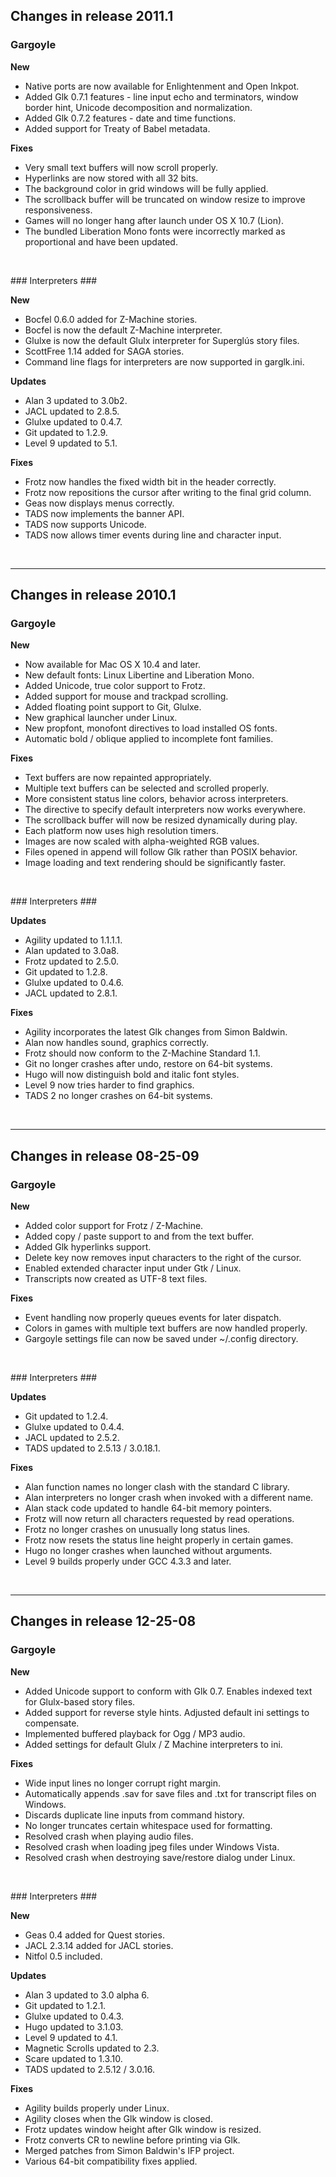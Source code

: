 ## Changes in release 2011.1 ##

### Gargoyle ###

**New**
  * Native ports are now available for Enlightenment and Open Inkpot.
  * Added Glk 0.7.1 features - line input echo and terminators, window border hint, Unicode decomposition and normalization.
  * Added Glk 0.7.2 features - date and time functions.
  * Added support for Treaty of Babel metadata.

**Fixes**
  * Very small text buffers will now scroll properly.
  * Hyperlinks are now stored with all 32 bits.
  * The background color in grid windows will be fully applied.
  * The scrollback buffer will be truncated on window resize to improve responsiveness.
  * Games will no longer hang after launch under OS X 10.7 (Lion).
  * The bundled Liberation Mono fonts were incorrectly marked as proportional and have been updated.

<p><br /></p>
### Interpreters ###

**New**
  * Bocfel 0.6.0 added for Z-Machine stories.
  * Bocfel is now the default Z-Machine interpreter.
  * Glulxe is now the default Glulx interpreter for Superglús story files.
  * ScottFree 1.14 added for SAGA stories.
  * Command line flags for interpreters are now supported in garglk.ini.

**Updates**
  * Alan 3 updated to 3.0b2.
  * JACL updated to 2.8.5.
  * Glulxe updated to 0.4.7.
  * Git updated to 1.2.9.
  * Level 9 updated to 5.1.

**Fixes**
  * Frotz now handles the fixed width bit in the header correctly.
  * Frotz now repositions the cursor after writing to the final grid column.
  * Geas now displays menus correctly.
  * TADS now implements the banner API.
  * TADS now supports Unicode.
  * TADS now allows timer events during line and character input.

<p><br /></p>

---

## Changes in release 2010.1 ##

### Gargoyle ###

**New**
  * Now available for Mac OS X 10.4 and later.
  * New default fonts: Linux Libertine and Liberation Mono.
  * Added Unicode, true color support to Frotz.
  * Added support for mouse and trackpad scrolling.
  * Added floating point support to Git, Glulxe.
  * New graphical launcher under Linux.
  * New propfont, monofont directives to load installed OS fonts.
  * Automatic bold / oblique applied to incomplete font families.

**Fixes**
  * Text buffers are now repainted appropriately.
  * Multiple text buffers can be selected and scrolled properly.
  * More consistent status line colors, behavior across interpreters.
  * The directive to specify default interpreters now works everywhere.
  * The scrollback buffer will now be resized dynamically during play.
  * Each platform now uses high resolution timers.
  * Images are now scaled with alpha-weighted RGB values.
  * Files opened in append will follow Glk rather than POSIX behavior.
  * Image loading and text rendering should be significantly faster.

<p><br /></p>
### Interpreters ###

**Updates**
  * Agility updated to 1.1.1.1.
  * Alan updated to 3.0a8.
  * Frotz updated to 2.5.0.
  * Git updated to 1.2.8.
  * Glulxe updated to 0.4.6.
  * JACL updated to 2.8.1.

**Fixes**
  * Agility incorporates the latest Glk changes from Simon Baldwin.
  * Alan now handles sound, graphics correctly.
  * Frotz should now conform to the Z-Machine Standard 1.1.
  * Git no longer crashes after undo, restore on 64-bit systems.
  * Hugo will now distinguish bold and italic font styles.
  * Level 9 now tries harder to find graphics.
  * TADS 2 no longer crashes on 64-bit systems.

<p><br /></p>

---


## Changes in release 08-25-09 ##

### Gargoyle ###

**New**
  * Added color support for Frotz / Z-Machine.
  * Added copy / paste support to and from the text buffer.
  * Added Glk hyperlinks support.
  * Delete key now removes input characters to the right of the cursor.
  * Enabled extended character input under Gtk / Linux.
  * Transcripts now created as UTF-8 text files.

**Fixes**
  * Event handling now properly queues events for later dispatch.
  * Colors in games with multiple text buffers are now handled properly.
  * Gargoyle settings file can now be saved under ~/.config directory.

<p><br /></p>
### Interpreters ###

**Updates**
  * Git updated to 1.2.4.
  * Glulxe updated to 0.4.4.
  * JACL updated to 2.5.2.
  * TADS updated to 2.5.13 / 3.0.18.1.

**Fixes**
  * Alan function names no longer clash with the standard C library.
  * Alan interpreters no longer crash when invoked with a different name.
  * Alan stack code updated to handle 64-bit memory pointers.
  * Frotz will now return all characters requested by read operations.
  * Frotz no longer crashes on unusually long status lines.
  * Frotz now resets the status line height properly in certain games.
  * Hugo no longer crashes when launched without arguments.
  * Level 9 builds properly under GCC 4.3.3 and later.

<p><br /></p>

---


## Changes in release 12-25-08 ##

### Gargoyle ###

**New**
  * Added Unicode support to conform with Glk 0.7.  Enables indexed text for Glulx-based story files.
  * Added support for reverse style hints.  Adjusted default ini settings to compensate.
  * Implemented buffered playback for Ogg / MP3 audio.
  * Added settings for default Glulx / Z Machine interpreters to ini.

**Fixes**
  * Wide input lines no longer corrupt right margin.
  * Automatically appends .sav for save files and .txt for transcript files on Windows.
  * Discards duplicate line inputs from command history.
  * No longer truncates certain whitespace used for formatting.
  * Resolved crash when playing audio files.
  * Resolved crash when loading jpeg files under Windows Vista.
  * Resolved crash when destroying save/restore dialog under Linux.

<p><br /></p>
### Interpreters ###

**New**
  * Geas 0.4 added for Quest stories.
  * JACL 2.3.14 added for JACL stories.
  * Nitfol 0.5 included.

**Updates**
  * Alan 3 updated to 3.0 alpha 6.
  * Git updated to 1.2.1.
  * Glulxe updated to 0.4.3.
  * Hugo updated to 3.1.03.
  * Level 9 updated to 4.1.
  * Magnetic Scrolls updated to 2.3.
  * Scare updated to 1.3.10.
  * TADS updated to 2.5.12 / 3.0.16.

**Fixes**
  * Agility builds properly under Linux.
  * Agility closes when the Glk window is closed.
  * Frotz updates window height after Glk window is resized.
  * Frotz converts CR to newline before printing via Glk.
  * Merged patches from Simon Baldwin's IFP project.
  * Various 64-bit compatibility fixes applied.